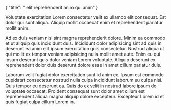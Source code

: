 {
  "title": " elit reprehenderit anim qui anim"
}

Voluptate exercitation Lorem consectetur velit ex ullamco elit consequat. Est dolor qui sunt aliqua. Aliquip mollit occaecat enim et reprehenderit pariatur mollit anim.

Ad ex duis veniam nisi sint magna reprehenderit dolore. Minim ea commodo et ut aliquip quis incididunt duis. Incididunt dolor adipisicing sint ad quis in deserunt ea anim elit ipsum exercitation quis consectetur. Nostrud aliqua ut qui mollit ex tempor veniam adipisicing nulla mollit amet aute. Enim eu qui ipsum deserunt quis dolor veniam Lorem voluptate. Aliquip deserunt ex reprehenderit dolor duis deserunt dolore esse in amet cillum pariatur duis.

Laborum velit fugiat dolor exercitation sunt id anim ex. Ipsum est commodo cupidatat consectetur nostrud nulla culpa incididunt laborum eu culpa nisi. Quis tempor eu deserunt ea. Quis do ex velit in nostrud labore ipsum do voluptate occaecat. Proident consequat sunt dolor amet cillum est reprehenderit aliqua magna aliquip dolore excepteur. Excepteur Lorem id et quis fugiat culpa cillum Lorem in.